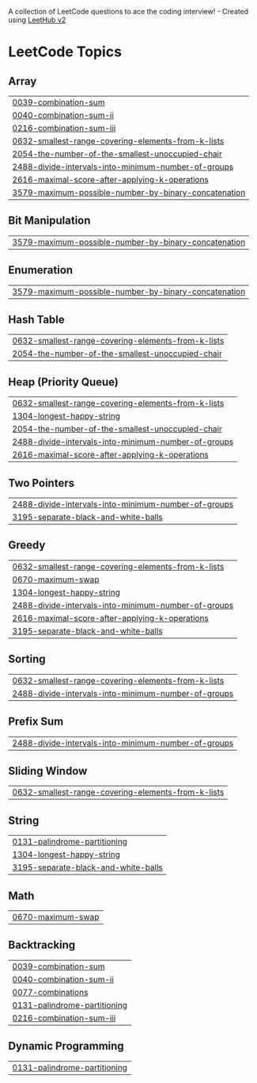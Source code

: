 A collection of LeetCode questions to ace the coding interview! - Created using [LeetHub v2](https://github.com/arunbhardwaj/LeetHub-2.0)
<!---LeetCode Topics Start-->
# LeetCode Topics
## Array
|  |
| ------- |
| [0039-combination-sum](https://github.com/Meghanadh1337/leetcode/tree/master/0039-combination-sum) |
| [0040-combination-sum-ii](https://github.com/Meghanadh1337/leetcode/tree/master/0040-combination-sum-ii) |
| [0216-combination-sum-iii](https://github.com/Meghanadh1337/leetcode/tree/master/0216-combination-sum-iii) |
| [0632-smallest-range-covering-elements-from-k-lists](https://github.com/Meghanadh1337/leetcode/tree/master/0632-smallest-range-covering-elements-from-k-lists) |
| [2054-the-number-of-the-smallest-unoccupied-chair](https://github.com/Meghanadh1337/leetcode/tree/master/2054-the-number-of-the-smallest-unoccupied-chair) |
| [2488-divide-intervals-into-minimum-number-of-groups](https://github.com/Meghanadh1337/leetcode/tree/master/2488-divide-intervals-into-minimum-number-of-groups) |
| [2616-maximal-score-after-applying-k-operations](https://github.com/Meghanadh1337/leetcode/tree/master/2616-maximal-score-after-applying-k-operations) |
| [3579-maximum-possible-number-by-binary-concatenation](https://github.com/Meghanadh1337/leetcode/tree/master/3579-maximum-possible-number-by-binary-concatenation) |
## Bit Manipulation
|  |
| ------- |
| [3579-maximum-possible-number-by-binary-concatenation](https://github.com/Meghanadh1337/leetcode/tree/master/3579-maximum-possible-number-by-binary-concatenation) |
## Enumeration
|  |
| ------- |
| [3579-maximum-possible-number-by-binary-concatenation](https://github.com/Meghanadh1337/leetcode/tree/master/3579-maximum-possible-number-by-binary-concatenation) |
## Hash Table
|  |
| ------- |
| [0632-smallest-range-covering-elements-from-k-lists](https://github.com/Meghanadh1337/leetcode/tree/master/0632-smallest-range-covering-elements-from-k-lists) |
| [2054-the-number-of-the-smallest-unoccupied-chair](https://github.com/Meghanadh1337/leetcode/tree/master/2054-the-number-of-the-smallest-unoccupied-chair) |
## Heap (Priority Queue)
|  |
| ------- |
| [0632-smallest-range-covering-elements-from-k-lists](https://github.com/Meghanadh1337/leetcode/tree/master/0632-smallest-range-covering-elements-from-k-lists) |
| [1304-longest-happy-string](https://github.com/Meghanadh1337/leetcode/tree/master/1304-longest-happy-string) |
| [2054-the-number-of-the-smallest-unoccupied-chair](https://github.com/Meghanadh1337/leetcode/tree/master/2054-the-number-of-the-smallest-unoccupied-chair) |
| [2488-divide-intervals-into-minimum-number-of-groups](https://github.com/Meghanadh1337/leetcode/tree/master/2488-divide-intervals-into-minimum-number-of-groups) |
| [2616-maximal-score-after-applying-k-operations](https://github.com/Meghanadh1337/leetcode/tree/master/2616-maximal-score-after-applying-k-operations) |
## Two Pointers
|  |
| ------- |
| [2488-divide-intervals-into-minimum-number-of-groups](https://github.com/Meghanadh1337/leetcode/tree/master/2488-divide-intervals-into-minimum-number-of-groups) |
| [3195-separate-black-and-white-balls](https://github.com/Meghanadh1337/leetcode/tree/master/3195-separate-black-and-white-balls) |
## Greedy
|  |
| ------- |
| [0632-smallest-range-covering-elements-from-k-lists](https://github.com/Meghanadh1337/leetcode/tree/master/0632-smallest-range-covering-elements-from-k-lists) |
| [0670-maximum-swap](https://github.com/Meghanadh1337/leetcode/tree/master/0670-maximum-swap) |
| [1304-longest-happy-string](https://github.com/Meghanadh1337/leetcode/tree/master/1304-longest-happy-string) |
| [2488-divide-intervals-into-minimum-number-of-groups](https://github.com/Meghanadh1337/leetcode/tree/master/2488-divide-intervals-into-minimum-number-of-groups) |
| [2616-maximal-score-after-applying-k-operations](https://github.com/Meghanadh1337/leetcode/tree/master/2616-maximal-score-after-applying-k-operations) |
| [3195-separate-black-and-white-balls](https://github.com/Meghanadh1337/leetcode/tree/master/3195-separate-black-and-white-balls) |
## Sorting
|  |
| ------- |
| [0632-smallest-range-covering-elements-from-k-lists](https://github.com/Meghanadh1337/leetcode/tree/master/0632-smallest-range-covering-elements-from-k-lists) |
| [2488-divide-intervals-into-minimum-number-of-groups](https://github.com/Meghanadh1337/leetcode/tree/master/2488-divide-intervals-into-minimum-number-of-groups) |
## Prefix Sum
|  |
| ------- |
| [2488-divide-intervals-into-minimum-number-of-groups](https://github.com/Meghanadh1337/leetcode/tree/master/2488-divide-intervals-into-minimum-number-of-groups) |
## Sliding Window
|  |
| ------- |
| [0632-smallest-range-covering-elements-from-k-lists](https://github.com/Meghanadh1337/leetcode/tree/master/0632-smallest-range-covering-elements-from-k-lists) |
## String
|  |
| ------- |
| [0131-palindrome-partitioning](https://github.com/Meghanadh1337/leetcode/tree/master/0131-palindrome-partitioning) |
| [1304-longest-happy-string](https://github.com/Meghanadh1337/leetcode/tree/master/1304-longest-happy-string) |
| [3195-separate-black-and-white-balls](https://github.com/Meghanadh1337/leetcode/tree/master/3195-separate-black-and-white-balls) |
## Math
|  |
| ------- |
| [0670-maximum-swap](https://github.com/Meghanadh1337/leetcode/tree/master/0670-maximum-swap) |
## Backtracking
|  |
| ------- |
| [0039-combination-sum](https://github.com/Meghanadh1337/leetcode/tree/master/0039-combination-sum) |
| [0040-combination-sum-ii](https://github.com/Meghanadh1337/leetcode/tree/master/0040-combination-sum-ii) |
| [0077-combinations](https://github.com/Meghanadh1337/leetcode/tree/master/0077-combinations) |
| [0131-palindrome-partitioning](https://github.com/Meghanadh1337/leetcode/tree/master/0131-palindrome-partitioning) |
| [0216-combination-sum-iii](https://github.com/Meghanadh1337/leetcode/tree/master/0216-combination-sum-iii) |
## Dynamic Programming
|  |
| ------- |
| [0131-palindrome-partitioning](https://github.com/Meghanadh1337/leetcode/tree/master/0131-palindrome-partitioning) |
<!---LeetCode Topics End-->